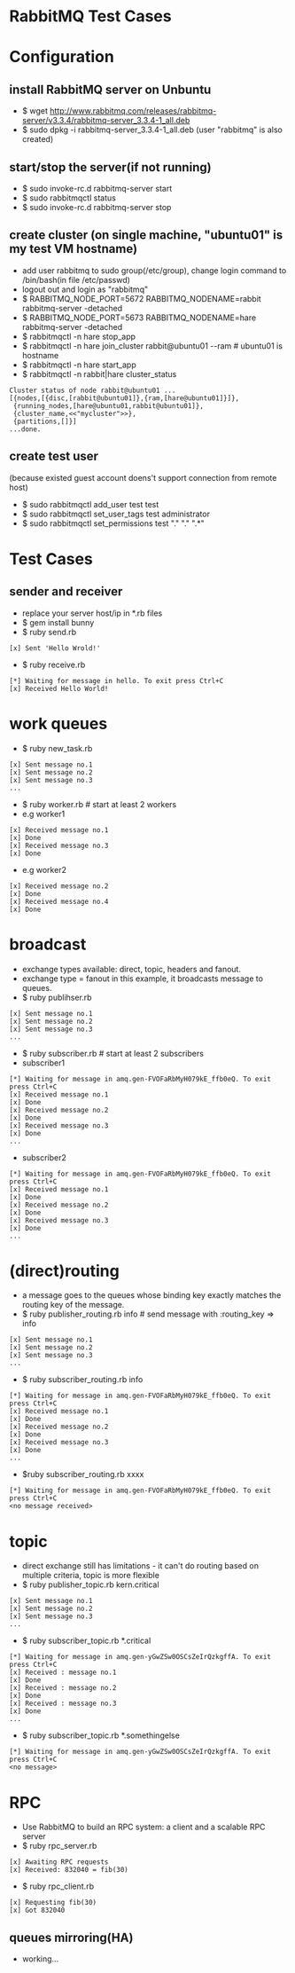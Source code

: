 RabbitMQ Test Cases
=============

# Configuration
## install RabbitMQ server on Unbuntu
- $ wget http://www.rabbitmq.com/releases/rabbitmq-server/v3.3.4/rabbitmq-server_3.3.4-1_all.deb
- $ sudo dpkg -i rabbitmq-server_3.3.4-1_all.deb
(user "rabbitmq" is also created)

## start/stop the server(if not running)
- $ sudo invoke-rc.d rabbitmq-server start
- $ sudo rabbitmqctl status
- $ sudo invoke-rc.d rabbitmq-server stop

## create cluster (on single machine, "ubuntu01" is my test VM hostname)
- add user rabbitmq to sudo group(/etc/group), change login command to /bin/bash(in file /etc/passwd)
- logout out and login as "rabbitmq"
- $ RABBITMQ_NODE_PORT=5672 RABBITMQ_NODENAME=rabbit rabbitmq-server -detached
- $ RABBITMQ_NODE_PORT=5673 RABBITMQ_NODENAME=hare rabbitmq-server -detached
- $ rabbitmqctl -n hare stop_app
- $ rabbitmqctl -n hare join_cluster rabbit@ubuntu01 --ram  # ubuntu01 is hostname
- $ rabbitmqctl -n hare start_app
- $ rabbitmqctl -n rabbit|hare cluster_status
```
Cluster status of node rabbit@ubuntu01 ...
[{nodes,[{disc,[rabbit@ubuntu01]},{ram,[hare@ubuntu01]}]},
 {running_nodes,[hare@ubuntu01,rabbit@ubuntu01]},
 {cluster_name,<<"mycluster">>},
 {partitions,[]}]
...done.
```

## create test user
(because existed guest account doens't support connection from remote host)
- $ sudo rabbitmqctl add_user test test
- $ sudo rabbitmqctl set_user_tags test administrator
- $ sudo rabbitmqctl set_permissions test "." "." ".*"

# Test Cases
## sender and receiver
- replace your server host/ip in *.rb files
- $ gem install bunny
- $ ruby send.rb
```
[x] Sent 'Hello Wrold!'
```
- $ ruby receive.rb
```
[*] Waiting for message in hello. To exit press Ctrl+C
[x] Received Hello World!
```

# work queues
- $ ruby new_task.rb
```
[x] Sent message no.1
[x] Sent message no.2
[x] Sent message no.3
...
```
- $ ruby worker.rb  # start at least 2 workers
- e.g worker1
```
[x] Received message no.1
[x] Done
[x] Received message no.3
[x] Done
```
- e.g worker2
```
[x] Received message no.2
[x] Done
[x] Received message no.4
[x] Done
```

# broadcast
- exchange types available: direct, topic, headers and fanout.
- exchange type = fanout in this example, it broadcasts message to queues.
- $ ruby publihser.rb
```
[x] Sent message no.1
[x] Sent message no.2
[x] Sent message no.3
...
```
- $ ruby subscriber.rb  # start at least 2 subscribers
- subscriber1
```
[*] Waiting for message in amq.gen-FVOFaRbMyH079kE_ffb0eQ. To exit press Ctrl+C
[x] Received message no.1
[x] Done
[x] Received message no.2
[x] Done
[x] Received message no.3
[x] Done
...
```
- subscriber2
```
[*] Waiting for message in amq.gen-FVOFaRbMyH079kE_ffb0eQ. To exit press Ctrl+C
[x] Received message no.1
[x] Done
[x] Received message no.2
[x] Done
[x] Received message no.3
[x] Done
...
```

# (direct)routing
- a message goes to the queues whose binding key exactly matches the routing key of the message.
- $ ruby publisher_routing.rb info # send message with :routing_key => info
```
[x] Sent message no.1
[x] Sent message no.2
[x] Sent message no.3
...
```

- $ ruby subscriber_routing.rb info
```
[*] Waiting for message in amq.gen-FVOFaRbMyH079kE_ffb0eQ. To exit press Ctrl+C
[x] Received message no.1
[x] Done
[x] Received message no.2
[x] Done
[x] Received message no.3
[x] Done
...
```

- $ruby subscriber_routing.rb xxxx
```
[*] Waiting for message in amq.gen-FVOFaRbMyH079kE_ffb0eQ. To exit press Ctrl+C
<no message received>
```

# topic
- direct exchange still has limitations - it can't do routing based on multiple criteria, topic is more flexible
- $ ruby publisher_topic.rb kern.critical
```
[x] Sent message no.1
[x] Sent message no.2
[x] Sent message no.3
...
```

- $ ruby subscriber_topic.rb *.critical
```
[*] Waiting for message in amq.gen-yGwZSw0OSCsZeIrQzkgffA. To exit press Ctrl+C
[x] Received : message no.1
[x] Done
[x] Received : message no.2
[x] Done
[x] Received : message no.3
[x] Done
...
```

- $ ruby subscriber_topic.rb *.somethingelse
```
[*] Waiting for message in amq.gen-yGwZSw0OSCsZeIrQzkgffA. To exit press Ctrl+C
<no message>
```

# RPC
- Use RabbitMQ to build an RPC system: a client and a scalable RPC server
- $ ruby rpc_server.rb
```
[x] Awaiting RPC requests
[x] Received: 832040 = fib(30)
```
- $ ruby rpc_client.rb
```
[x] Requesting fib(30)
[x] Got 832040
```

## queues mirroring(HA)
- working...























